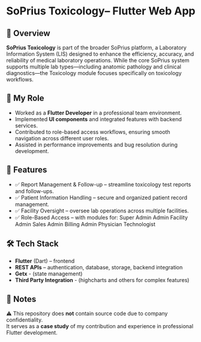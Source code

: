 # SoPrius Toxicology– Flutter Web App

## 📖 Overview
**SoPrius Toxicology** is part of the broader SoPrius platform, a Laboratory Information System (LIS) designed to enhance the efficiency, accuracy, and reliability of medical laboratory operations. While the core SoPrius system supports multiple lab types—including anatomic pathology and clinical diagnostics—the Toxicology module focuses specifically on toxicology workflows.

## 🎯 My Role
- Worked as a **Flutter Developer** in a professional team environment.
- Implemented **UI components** and integrated features with backend services.
- Contributed to role-based access workflows, ensuring smooth navigation across different user roles.
- Assisted in performance improvements and bug resolution during development.


## 🚀 Features
- ✅ Report Management & Follow-up – streamline toxicology test reports and follow-ups.  
- ✅ Patient Information Handling – secure and organized patient record management. 
- ✅ Facility Oversight – oversee lab operations across multiple facilities. 
- ✅ Role-Based Access – with modules for:
   Super Admin
   Admin
   Facility Admin
   Sales Admin
   Billing Admin
   Physician
   Technologist

## 🛠 Tech Stack
- **Flutter** (Dart) – frontend  
- **REST APIs** – authentication, database, storage, backend integration
- **Getx** - (state management)
- **Third Party Integration** - (highcharts and others for complex features)  
 

## 📌 Notes
⚠️ This repository does **not** contain source code due to company confidentiality.  
It serves as a **case study** of my contribution and experience in professional Flutter development.
